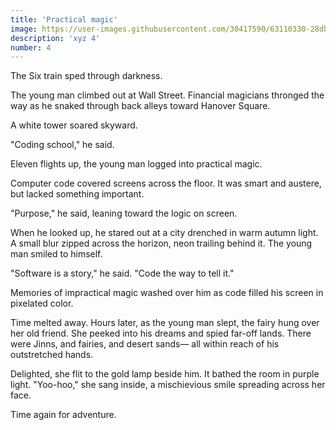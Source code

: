 ```yaml
---
title: 'Practical magic'
image: https://user-images.githubusercontent.com/30417590/63110330-28dbd180-bf59-11e9-9371-f99d29b312af.png
description: 'xyz 4'
number: 4
---
```


The Six train sped through darkness.

The young man climbed out at Wall Street. Financial magicians thronged the way as he snaked through back alleys toward Hanover Square. 

A white tower soared skyward. 

"Coding school," he said. 

Eleven flights up, the young man logged into practical magic. 

Computer code covered screens across the floor. It was smart and austere, but lacked something important. 

"Purpose," he said, leaning toward the logic on screen.

When he looked up, he stared out at a city drenched in warm autumn light. A small blur zipped across the horizon, neon trailing behind it. The young man smiled to himself. 

"Software is a story," he said. "Code the way to tell it."

Memories of impractical magic washed over him as code filled his screen in pixelated color. 

Time melted away. Hours later, as the young man slept, the fairy hung over her old friend. She peeked into his dreams and spied far-off lands. There were Jinns, and fairies, and desert sands— all within reach of his outstretched hands.

Delighted, she flit to the gold lamp beside him. It bathed the room in purple light. "Yoo-hoo," she sang inside, a mischievious smile spreading across her face.

Time again for adventure.
